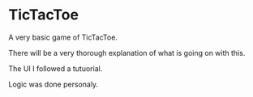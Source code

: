 # TicTacToe
A very basic game of TicTacToe.

There will be a very thorough explanation of what is going on with this.

The UI I followed a tutuorial.

Logic was done personaly.
